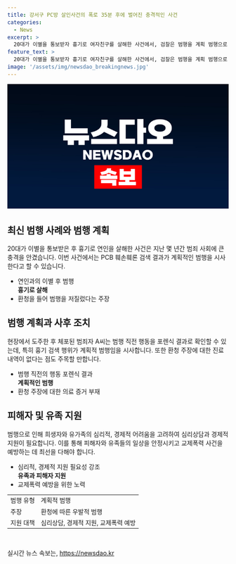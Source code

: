 ```yaml
---
title: 강서구 PC방 살인사건의 폭로 35분 후에 벌어진 충격적인 사건
categories:
  - News
excerpt: >
  20대가 이별을 통보받자 흉기로 여자친구를 살해한 사건에서, 검찰은 범행을 계획 범행으로 분류했다. A씨는 이별 통보 후 35분 내에 이전 살인사건의 흉기를 검색하며 범행을 계획했다고 밝혔다. A씨는 자해 및 환청 주장을 했지만, 관련 진료 내역은 없는 것으로 파악됐다. 검찰은 유족들에게 심리상담 및 경제적 지원을 제공하며 국민의 생명과 안전을 보호하기 위해 노력하고 있다.
feature_text: >
  20대가 이별을 통보받자 흉기로 여자친구를 살해한 사건에서, 검찰은 범행을 계획 범행으로 분류했다. A씨는 이별 통보 후 35분 내에 이전 살인사건의 흉기를 검색하며 범행을 계획했다고 밝혔다. A씨는 자해 및 환청 주장을 했지만, 관련 진료 내역은 없는 것으로 파악됐다. 검찰은 유족들에게 심리상담 및 경제적 지원을 제공하며 국민의 생명과 안전을 보호하기 위해 노력하고 있다.
image: '/assets/img/newsdao_breakingnews.jpg'
---
```


<p><img src="/assets/img/newsdao_breakingnews.jpg" alt="ranknews 속보" /></p>

<h2 data-ke-size="size26">최신 범행 사례와 범행 계획</h2>

<p data-ke-size="size16">20대가 이별을 통보받은 후 흉기로 연인을 살해한 사건은 지난 몇 년간 범죄 사회에 큰 충격을 안겼습니다. 이번 사건에서는 PCB 훼손훼론 검색 결과가 계획적인 범행을 시사한다고 할 수 있습니다.</p>

<ul>
   <li>연인과의 이별 후 범행</li>
   <td style="text-align: center; height: 17px;"><b>흉기로 살해</b></td>
   <li>환청을 들어 범행을 저질렀다는 주장</li>
</ul>

<h2 data-ke-size="size26">범행 계획과 사후 조치</h2>

<p data-ke-size="size16">현장에서 도주한 후 체포된 범죄자 A씨는 범행 직전 행동을 포렌식 결과로 확인할 수 있는데, 특히 흉기 검색 행위가 계획적 범행임을 시사합니다. 또한 환청 주장에 대한 진료 내역이 없다는 점도 주목할 만합니다.</p>

<ul>
   <li>범행 직전의 행동 포렌식 결과</li>
   <td style="text-align: center; height: 17px;"><b>계획적인 범행</b></td>
   <li>환청 주장에 대한 의료 증거 부재</li>
</ul>

<h2 data-ke-size="size26">피해자 및 유족 지원</h2>

<p data-ke-size="size16">범행으로 인해 희생자와 유가족의 심리적, 경제적 어려움을 고려하여 심리상담과 경제적 지원이 필요합니다. 이를 통해 피해자와 유족들의 일상을 안정시키고 교제폭력 사건을 예방하는 데 최선을 다해야 합니다.</p>

<ul>
   <li>심리적, 경제적 지원 필요성 강조</li>
   <td style="text-align: center; height: 17px;"><b>유족과 피해자 지원</b></td>
   <li>교제폭력 예방을 위한 노력</li>
</ul>

<table>
   <tbody>
      <tr>
         <td>범행 유형</td>
         <td>계획적 범행</td>
      </tr>
      <tr>
         <td>주장</td>
         <td>환청에 따른 우발적 범행</td>
      </tr>
      <tr>
         <td>지원 대책</td>
         <td>심리상담, 경제적 지원, 교제폭력 예방</td>
      </tr>
   </tbody>
</table>

<p data-ke-size="size16">&nbsp;</p>
실시간 뉴스 속보는, <a href="https://newsdao.kr" rel="dofollow">https://newsdao.kr</a>


